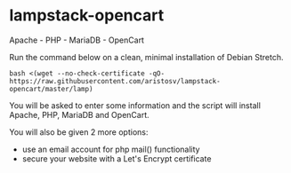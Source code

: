 # lampstack-opencart
Apache - PHP - MariaDB - OpenCart

Run the command below on a clean, minimal installation of Debian Stretch.
```
bash <(wget --no-check-certificate -qO- https://raw.githubusercontent.com/aristosv/lampstack-opencart/master/lamp)
```
You will be asked to enter some information and the script will install Apache, PHP, MariaDB and OpenCart.

You will also be given 2 more options:
- use an email account for php mail() functionality
- secure your website with a Let's Encrypt certificate
